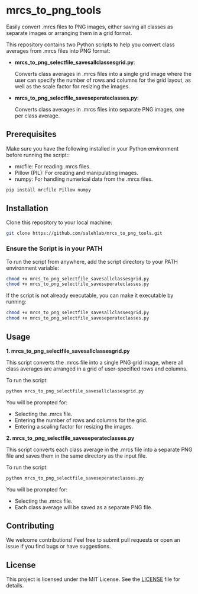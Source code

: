 # mrcs_to_png_tools
Easily convert .mrcs files to PNG images, either saving all classes as separate images or arranging them in a grid format.


This repository contains two Python scripts to help you convert class averages from .mrcs files into PNG format:

- **mrcs_to_png_selectfile_savesallclassesgrid.py**:

  Converts class averages in .mrcs files into a single grid image where the user can specify the number of rows and columns for the grid layout, as well as the scale factor for resizing the images.
- **mrcs_to_png_selectfile_saveseperateclasses.py**:

  Converts class averages in .mrcs files into separate PNG images, one per class average.

## Prerequisites

Make sure you have the following installed in your Python environment before running the script::

  - mrcfile: For reading .mrcs files.
  - Pillow (PIL): For creating and manipulating images.
  - numpy: For handling numerical data from the .mrcs files.

   ```bash
pip install mrcfile Pillow numpy
  ```

## Installation

Clone this repository to your local machine:

  ```bash
git clone https://github.com/salehlab/mrcs_to_png_tools.git
  ```

### Ensure the Script is in your PATH

To run the script from anywhere, add the script directory to your PATH environment variable:

  ```bash
chmod +x mrcs_to_png_selectfile_savesallclassesgrid.py
chmod +x mrcs_to_png_selectfile_saveseperateclasses.py
  ```

If the script is not already executable, you can make it executable by running:

  ```bash
chmod +x mrcs_to_png_selectfile_savesallclassesgrid.py
chmod +x mrcs_to_png_selectfile_saveseperateclasses.py
  ```

## Usage

**1. mrcs_to_png_selectfile_savesallclassesgrid.py**

This script converts the .mrcs file into a single PNG grid image, where all class averages are arranged in a grid of user-specified rows and columns.

To run the script:

  ```bash
python mrcs_to_png_selectfile_savesallclassesgrid.py
  ```

You will be prompted for:
  - Selecting the .mrcs file.
  - Entering the number of rows and columns for the grid.
  - Entering a scaling factor for resizing the images.

**2. mrcs_to_png_selectfile_saveseperateclasses.py**

This script converts each class average in the .mrcs file into a separate PNG file and saves them in the same directory as the input file.

To run the script:

  ```bash
python mrcs_to_png_selectfile_saveseperateclasses.py
  ```

You will be prompted for:
  - Selecting the .mrcs file.
  - Each class average will be saved as a separate PNG file.

## Contributing
We welcome contributions! Feel free to submit pull requests or open an issue if you find bugs or have suggestions.

## License
This project is licensed under the MIT License. See the [LICENSE](LICENSE) file for details.
